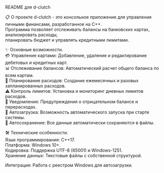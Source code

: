 README для d-clutch

📋 О проекте
d-clutch - это консольное приложение для управления личными финансами, разработанное на C++.  
Программа позволяет отслеживать балансы на банковских картах, анализировать расходы,  
планировать бюджет и управлять кредитными лимитами.  

✨ Основные возможности.  
 💳 Управление картами: Добавление, удаление и редактирование дебетовых и кредитных карт.  
 📊 Отслеживание балансов: Автоматический расчет общего баланса по всем картам.  
 📅 Планирование расходов: Создание ежемесячных и разовых запланированных расходов.  
 ⚠️ Контроль лимитов: Установка и мониторинг дневных лимитов расходов.  
 🔔 Уведомления: Предупреждения о отрицательном балансе и перерасходах.  
 🚀 Автозагрузка: Возможность автоматического запуска при старте системы.  
 💾 Автосохранение: Все данные автоматически сохраняются в файлы.  

🛠️ Технические особенности.  
Язык программирования: C++17.  
Платформа: Windows 10+.  
Кодировка: Поддержка UTF-8 (65001) и Windows-1251.  
Хранение данных: Текстовые файлы с собственной структурой.   

Интеграция: Работа с реестром Windows для автозагрузки.



